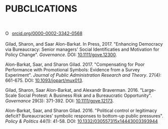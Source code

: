 # PUBCLICATIONS
<br><br>
<a href="https://orcid.org/0000-0002-3342-0568" target="orcid.widget" rel="noopener noreferrer" style="vertical-align:top;"><img src="https://orcid.org/sites/default/files/images/orcid_16x16.png" style="width:1em;margin-right:.5em;" alt="ORCID iD icon">orcid.org/0000-0002-3342-0568</a>
<br><br>
Gilad, Sharon, and Saar Alon-Barkat. In Press, 2017. "Enhancing Democracy via Bureaucracy: Senior managers' Social Identificaties and Motivation for Policy Change". *Governance*. DOI: [10.1111/gove.12300](https://doi.org/10.1111/gove.12300).  

Alon-Barkat, Saar, and Sharon Gilad. 2017. "Compensating for Poor Performance with Promotional Symbols: Evidence from a Survey Experiment". *Journal of Public Administration Research and Theory*. 27(4): 661-675. DOI: [10.1093/jopart/mux013](https://doi.org/10.1093/jopart/mux013).  

Gilad, Sharon, Saar Alon-Barkat, and Alexandr Braverman. 2016. "Large-Scale Social Protest: A Business Risk and a Bureaucratic Opportunity". *Governance* 29(3): 371-392. DOI: [10.1111/gove.12173](https://doi.org/10.1111/gove.12173).  

Alon-Barkat, Saar, and Sharon Gilad. 2016. "Political control or legitimacy deficit? Bureaucracies' symbolic responses to bottom-up public pressures". *Policy & Politics* 44(1): 41-58. DOI: [10.1332/030557315x14443003393944](https://doi.org/10.1332/030557315x14443003393944)






